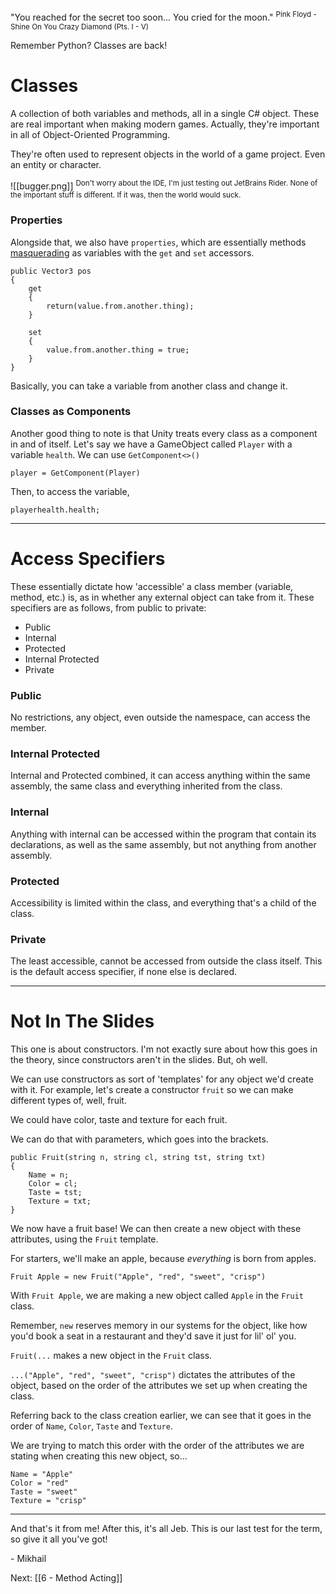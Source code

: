"You reached for the secret too soon... You cried for the moon."
<sup>Pink Floyd - Shine On You Crazy Diamond (Pts. I - V)</sup>


Remember Python? Classes are back!


# Classes
A collection of both variables and methods, all in a single C# object. These are real important when making modern games. Actually, they're important in all of Object-Oriented Programming.

They're often used to represent objects in the world of a game project. Even an entity or character.

![[bugger.png]]
<sup>Don't worry about the IDE, I'm just testing out JetBrains Rider. None of the important stuff is different. If it was, then the world would suck.</sup>


### Properties
Alongside that, we also have `properties`, which are essentially methods [masquerading](https://dictionary.cambridge.org/dictionary/english/masquerade) as variables with the `get` and `set` accessors.
```
public Vector3 pos
{
	get
	{
		return(value.from.another.thing);
	}
	
	set
	{
		value.from.another.thing = true;
	}
}
```
Basically, you can take a variable from another class and change it.

### Classes as Components
Another good thing to note is that Unity treats every class as a component in and of itself. Let's say we have a GameObject called `Player` with a variable `health`. We can use `GetComponent<>()`

```
player = GetComponent(Player)
```

Then, to access the variable,
```
playerhealth.health;
```

---

# Access Specifiers
These essentially dictate how 'accessible' a class member (variable, method, etc.) is, as in whether any external object can take from it. These specifiers are as follows, from public to private:

- Public
- Internal
- Protected
- Internal Protected
- Private

### Public
No restrictions, any object, even outside the namespace, can access the member.

### Internal Protected
Internal and Protected combined, it can access anything within the same assembly, the same class and everything inherited from the class.

### Internal
Anything with internal can be accessed within the program that contain its declarations, as well as the same assembly, but not anything from another assembly.

### Protected
Accessibility is limited within the class, and everything that's a child of the class.

### Private
The least accessible, cannot be accessed from outside the class itself. This is the default access specifier, if none else is declared.

---
# Not In The Slides

This one is about constructors. I'm not exactly sure about how this goes in the theory, since constructors aren't in the slides. But, oh well.


We can use constructors as sort of 'templates' for any object we'd create with it. For example, let's create a constructor `fruit` so we can make different types of, well, fruit.

We could have color, taste and texture for each fruit.

We can do that with parameters, which goes into the brackets.

```
public Fruit(string n, string cl, string tst, string txt)
{
	Name = n;
	Color = cl;
	Taste = tst;
	Texture = txt;
}
```



We now have a fruit base! We can then create a new object with these attributes, using the `Fruit` template.

For starters, we'll make an apple, because *everything* is born from apples.

```
Fruit Apple = new Fruit("Apple", "red", "sweet", "crisp")
```

With `Fruit Apple`, we are making a new object called `Apple` in the `Fruit` class.

Remember, `new` reserves memory in our systems for the object, like how you'd book a seat in a restaurant and they'd save it just for lil' ol' you.

`Fruit(...` makes a new object in the `Fruit` class.

`...("Apple", "red", "sweet", "crisp")` dictates the attributes of the object, based on the order of the attributes we set up when creating the class.

Referring back to the class creation earlier, we can see that it goes in the order of `Name`, `Color`, `Taste` and `Texture`.

We are trying to match this order with the order of the attributes we are stating when creating this new object, so...

```
Name = "Apple"
Color = "red"
Taste = "sweet"
Texture = "crisp"
```

---

And that's it from me! After this, it's all Jeb. This is our last test for the term, so give it all you've got!

\- Mikhail

Next: [[6 - Method Acting]]

